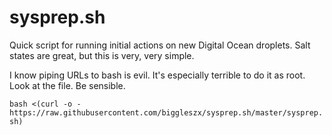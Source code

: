 # sysprep.sh

Quick script for running initial actions on new Digital Ocean droplets. Salt states are great, but this is very, very simple.

I know piping URLs to bash is evil. It's especially terrible to do it as root. Look at the file. Be sensible.

`bash <(curl -o - https://raw.githubusercontent.com/biggleszx/sysprep.sh/master/sysprep.sh)`
